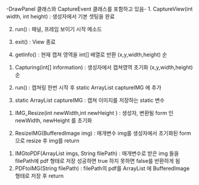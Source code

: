 <Class CaptureView>
	-DrawPanel 클래스와 CaptureEvent 클래스를 포함하고 있음-
1.  CaptureView(int width, int height) :
	생성자에서 기본 셋팅을 완료

2. run() :
	패널, 프레임 보이기 시작 메소드

3. exit() :
	View 종료

4. getInfo() :
	현재 캡쳐 영역을 int[] 배열로 반환
	(x,y,width,height) 순

<Class Capturing>

1. Capturing(int[] information) :
	생성자에서 캡쳐영역 초기화 (x,y,width,height) 순

2. run() :
	캡쳐링 한번 시작 후 static ArrayList<BufferedImage> captureIMG 에 추가

3. static ArrayList<BufferedImage> captureIMG :
	캡쳐 이미지를 저장하는 static 변수

<Class  IMG_Resize>

1. IMG_Resize(int newWidth,int newHeight ) :
	생성자, 변환될 form 인 newWidth, newHeight 를 초기화

2. ResizeIMG(BufferedImage img) :
	매개변수 img를 생성자에서 초기화된 form 으로 resize 후 
	img를 return

<Class PDFandIMG>

1. IMGtoPDF(ArrayList<BufferedImage> imgs, String filePath) :
	매개변수로 받은 img 들을 filePath에 pdf 형태로 저장
	성공하면 true 하지 못하면 false를 반환하게 됨 
2. PDFtoIMG(String filePath) :
	filePath의 pdf를 ArrayList<BufferedImage> 에 BufferedImage 형태로 저장 후 return 
